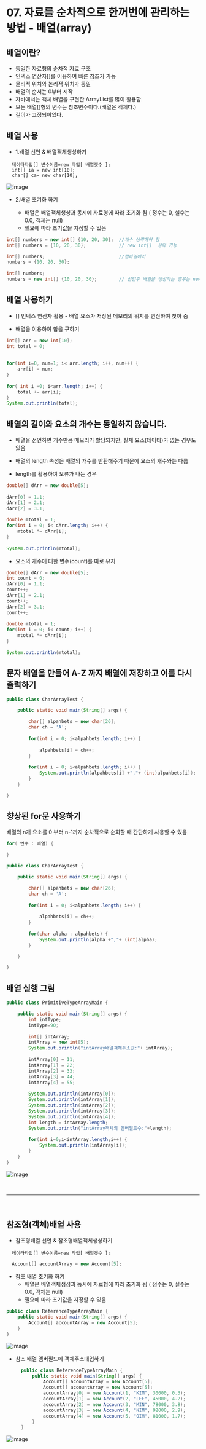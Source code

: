 # 07. 자료를 순차적으로 한꺼번에 관리하는 방법 - 배열(array)

## 배열이란?

- 동일한 자료형의 순차적 자료 구조
- 인덱스 연산자[]를 이용하여 빠른 참조가 가능
- 물리적 위치와 논리적 위치가 동일
- 배열의 순서는 0부터 시작
- 자바에서는 객체 배열을 구현한 ArrayList를 많이 활용함
- 모든 배열[]형의 변수는 참조변수이다.(배열은 객체다.)
- 길이가 고정되어있다. 


## 배열 사용

- 1.배열 선언 & 배열객체생성하기
```
  데이타타입[] 변수이름=new 타입[ 배열갯수 ];
  int[] ia = new int[10];
  char[] ca= new char[10];
```

![image](https://github.com/2023-12-JAVA-DEVELOPER-149/01.JAVA_FUNDMENTAL/assets/75401545/84607341-36cf-4b1a-812d-764561c5da8e)


- 2.배열 초기화 하기
 
  - 배열은 배열객체생성과 동시에 자료형에 따라 초기화 됨 ( 정수는 0, 실수는 0.0, 객체는 null)
  - 필요에 따라 초기값을 지정할 수 있음

```java
int[] numbers = new int[] {10, 20, 30};  //개수 생략해야 함
int[] numbers = {10, 20, 30};            // new int[]  생략 가능

int[] numbers;                           //컴파일에러
numbers = {10, 20, 30};
    
int[] numbers; 
numbers = new int[] {10, 20, 30};        // 선언후 배열을 생성하는 경우는 new int[] 생략할 수 없음
```


## 배열 사용하기

- [] 인덱스 연산자 활용 - 배열 요소가 저장된 메모리의 위치를 연산하여 찾아 줌

- 배열을 이용하여 합을 구하기

```java
int[] arr = new int[10];
int total = 0;
		
		
for(int i=0, num=1; i< arr.length; i++, num++) {
	arr[i] = num;
}
		
for( int i =0; i<arr.length; i++) {
	total += arr[i];	
}
System.out.println(total);
```

## 배열의 길이와 요소의 개수는 동일하지 않습니다.

- 배열을 선언하면 개수만큼 메모리가 할당되지만, 실제 요소(데이타)가 없는 경우도 있음

- 배열의 length 속성은 배열의 개수를 반환해주기 때문에 요소의 개수와는 다름

- length를 활용하여 오류가 나는 경우 
```java
double[] dArr = new double[5];
		
dArr[0] = 1.1;  
dArr[1] = 2.1; 
dArr[2] = 3.1; 
		
double mtotal = 1;
for(int i = 0; i< dArr.length; i++) {
	mtotal *= dArr[i];
}
		
System.out.println(mtotal);
```	

- 요소의 개수에 대한 변수(count)를 따로 유지
```java
double[] dArr = new double[5];
int count = 0;
dArr[0] = 1.1;
count++; 
dArr[1] = 2.1;
count++;
dArr[2] = 3.1;
count++;
		
double mtotal = 1;
for(int i = 0; i< count; i++) {
	mtotal *= dArr[i];
}
		
System.out.println(mtotal);
```

## 문자 배열을 만들어 A-Z 까지 배열에 저장하고 이를 다시 출력하기
```java
public class CharArrayTest {

	public static void main(String[] args) {

		char[] alpahbets = new char[26];
		char ch = 'A';
		
		for(int i = 0; i<alpahbets.length; i++) {
			
			alpahbets[i] = ch++;
		}
		
		for(int i = 0; i<alpahbets.length; i++) {
			System.out.println(alpahbets[i] +","+ (int)alpahbets[i]);
		}
	}

}
```

## 향상된 for문 사용하기

배열의 n개 요소를 0 부터 n-1까지 순차적으로 순회할 때 간단하게 사용할 수 있음

```java
for( 변수 : 배열) {

}
```


```java
public class CharArrayTest {

	public static void main(String[] args) {

		char[] alpahbets = new char[26];
		char ch = 'A';
		
		for(int i = 0; i<alpahbets.length; i++) {
			
			alpahbets[i] = ch++;
		}
		
		for(char alpha : alpahbets) {
			System.out.println(alpha +","+ (int)alpha);
		}

	}

}
```

## 배열 실행 그림
```java
public class PrimitiveTypeArrayMain {

	public static void main(String[] args) {
		int intType;
		intType=90;
		
		int[] intArray;
		intArray = new int[5];
		System.out.println("intArray배열객체주소값:"+ intArray);
		
		intArray[0] = 11;
		intArray[1] = 22;
		intArray[2] = 33;
		intArray[3] = 44;
		intArray[4] = 55;
		
		System.out.println(intArray[0]);
		System.out.println(intArray[1]);
		System.out.println(intArray[2]);
		System.out.println(intArray[3]);
		System.out.println(intArray[4]);
		int length = intArray.length;
		System.out.println("intArray객체의 멤버필드수:"+length);
		
		for(int i=0;i<intArray.length;i++) {
			System.out.println(intArray[i]);
		}
	}
}
```

![image](https://github.com/2023-12-JAVA-DEVELOPER-149/01.JAVA_FUNDMENTAL/assets/75401545/00f93fa6-2055-4530-ad11-c86b7cd8c8ad)

<br>
<hr>
<br>

##  참조형(객체)배열 사용
- 참조형배열 선언 & 참조형배열객체생성하기
```
  데이타타입[] 변수이름=new 타입[ 배열갯수 ];
```
```java
  Account[] accountArray = new Account[5];
```

- 참조 배열 초기화 하기
  - 배열은 배열객체생성과 동시에 자료형에 따라 초기화 됨 ( 정수는 0, 실수는 0.0, 객체는 null)
  - 필요에 따라 초기값을 지정할 수 있음
    
```java
public class ReferenceTypeArrayMain {
	public static void main(String[] args) {
		Account[] accountArray = new Account[5]; 
	}
}
```
![image](https://github.com/2023-12-JAVA-DEVELOPER-149/01.JAVA_FUNDMENTAL/assets/75401545/aae224ef-b36b-4be6-bb7a-a401da68a6f9)

- 참조 배열 멤버필드에 객체주소대입하기
  ```java
	public class ReferenceTypeArrayMain {
		public static void main(String[] args) {
			Account[] accountArray = new Account[5];
  			Account[] accountArray = new Account[5]; 
			accountArray[0] = new Account(1, "KIM", 30000, 0.3);
			accountArray[1] = new Account(2, "LEE", 45000, 4.2);
			accountArray[2] = new Account(3, "MIN", 78000, 3.8);
			accountArray[3] = new Account(4, "NIM", 92000, 2.9);
			accountArray[4] = new Account(5, "OIM", 81000, 1.7);
		}
	}
  ```
  
![image](https://github.com/2023-12-JAVA-DEVELOPER-149/01.JAVA_FUNDMENTAL/assets/75401545/59e64256-6d03-43ed-b1e8-45afae1649dc)

